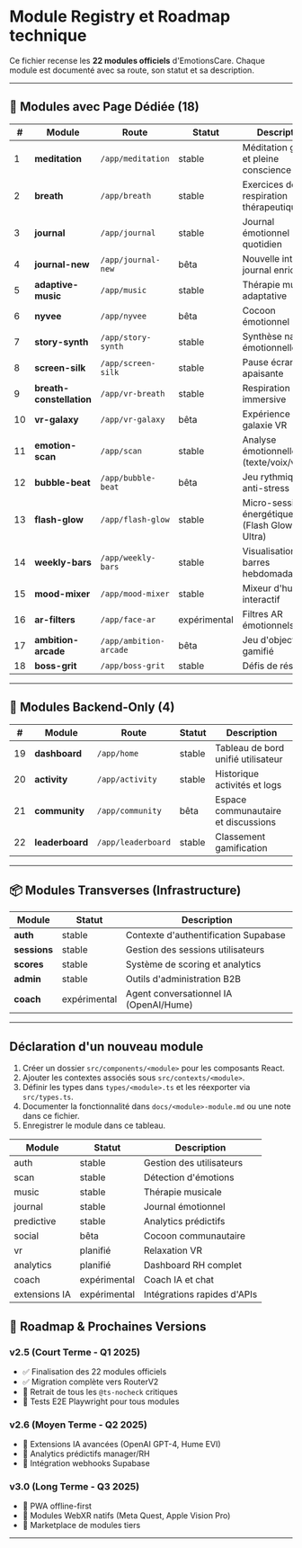 # Module Registry et Roadmap technique

Ce fichier recense les **22 modules officiels** d'EmotionsCare. Chaque module est documenté avec sa route, son statut et sa description.

---

## 📱 Modules avec Page Dédiée (18)

| # | Module | Route | Statut | Description |
|---|--------|-------|--------|-------------|
| 1 | **meditation** | `/app/meditation` | stable | Méditation guidée et pleine conscience |
| 2 | **breath** | `/app/breath` | stable | Exercices de respiration thérapeutique |
| 3 | **journal** | `/app/journal` | stable | Journal émotionnel quotidien |
| 4 | **journal-new** | `/app/journal-new` | bêta | Nouvelle interface journal enrichie |
| 5 | **adaptive-music** | `/app/music` | stable | Thérapie musicale adaptative |
| 6 | **nyvee** | `/app/nyvee` | bêta | Cocoon émotionnel Nyvee |
| 7 | **story-synth** | `/app/story-synth` | stable | Synthèse narrative émotionnelle |
| 8 | **screen-silk** | `/app/screen-silk` | stable | Pause écran apaisante |
| 9 | **breath-constellation** | `/app/vr-breath` | stable | Respiration VR immersive |
| 10 | **vr-galaxy** | `/app/vr-galaxy` | bêta | Expérience galaxie VR |
| 11 | **emotion-scan** | `/app/scan` | stable | Analyse émotionnelle (texte/voix/visage) |
| 12 | **bubble-beat** | `/app/bubble-beat` | bêta | Jeu rythmique anti-stress |
| 13 | **flash-glow** | `/app/flash-glow` | stable | Micro-sessions énergétiques (Flash Glow + Ultra) |
| 14 | **weekly-bars** | `/app/weekly-bars` | stable | Visualisation barres hebdomadaires |
| 15 | **mood-mixer** | `/app/mood-mixer` | stable | Mixeur d'humeur interactif |
| 16 | **ar-filters** | `/app/face-ar` | expérimental | Filtres AR émotionnels |
| 17 | **ambition-arcade** | `/app/ambition-arcade` | bêta | Jeu d'objectifs gamifié |
| 18 | **boss-grit** | `/app/boss-grit` | stable | Défis de résilience |

---

## 🔧 Modules Backend-Only (4)

| # | Module | Route | Statut | Description |
|---|--------|-------|--------|-------------|
| 19 | **dashboard** | `/app/home` | stable | Tableau de bord unifié utilisateur |
| 20 | **activity** | `/app/activity` | stable | Historique activités et logs |
| 21 | **community** | `/app/community` | bêta | Espace communautaire et discussions |
| 22 | **leaderboard** | `/app/leaderboard` | stable | Classement gamification |

---

## 📦 Modules Transverses (Infrastructure)

| Module | Statut | Description |
|--------|--------|-------------|
| **auth** | stable | Contexte d'authentification Supabase |
| **sessions** | stable | Gestion des sessions utilisateurs |
| **scores** | stable | Système de scoring et analytics |
| **admin** | stable | Outils d'administration B2B |
| **coach** | expérimental | Agent conversationnel IA (OpenAI/Hume) |

---

## Déclaration d'un nouveau module

1. Créer un dossier `src/components/<module>` pour les composants React.
2. Ajouter les contextes associés sous `src/contexts/<module>`.
3. Définir les types dans `types/<module>.ts` et les réexporter via `src/types.ts`.
4. Documenter la fonctionnalité dans `docs/<module>-module.md` ou une note dans ce fichier.
5. Enregistrer le module dans ce tableau.

| Module | Statut | Description |
| ------ | ------ | ----------- |
| auth | stable | Gestion des utilisateurs |
| scan | stable | Détection d'émotions |
| music | stable | Thérapie musicale |
| journal | stable | Journal émotionnel |
| predictive | stable | Analytics prédictifs |
| social | bêta | Cocoon communautaire |
| vr | planifié | Relaxation VR |
| analytics | planifié | Dashboard RH complet |
| coach | expérimental | Coach IA et chat |
| extensions IA | expérimental | Intégrations rapides d'APIs |

## 🚀 Roadmap & Prochaines Versions

### v2.5 (Court Terme - Q1 2025)
- ✅ Finalisation des 22 modules officiels
- ✅ Migration complète vers RouterV2
- 🔄 Retrait de tous les `@ts-nocheck` critiques
- 🔄 Tests E2E Playwright pour tous modules

### v2.6 (Moyen Terme - Q2 2025)
- 📝 Extensions IA avancées (OpenAI GPT-4, Hume EVI)
- 📝 Analytics prédictifs manager/RH
- 📝 Intégration webhooks Supabase

### v3.0 (Long Terme - Q3 2025)
- 🎯 PWA offline-first
- 🎯 Modules WebXR natifs (Meta Quest, Apple Vision Pro)
- 🎯 Marketplace de modules tiers

---

